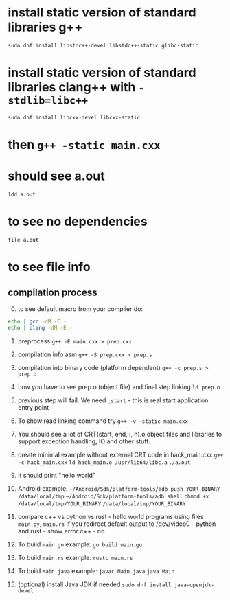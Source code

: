 # install static version of standard libraries g++
`sudo dnf install libstdc++-devel libstdc++-static glibc-static`
# install static version of standard libraries clang++ with `-stdlib=libc++`
`sudo dnf install libcxx-devel libcxx-static`
# then `g++ -static main.cxx`
# should see a.out
`ldd a.out`
# to see no dependencies
`file a.out`
# to see file info

## compilation process
0. to see default macro from your compiler do:
``` bash
echo | gcc -dM -E -
echo | clang -dM -E -
```
1. preprocess
`g++ -E main.cxx > prep.cxx`
2. compilation info asm
`g++ -S prep.cxx > prep.s`
3. compilation into binary code (platform dependent)
`g++ -c prep.s > prep.o`
4. how you have to see prep.o (object file) and final step linking
`ld prep.o`
5. previous step will fail. We need `_start` - this is real start application entry point
6. To show read linking command try
`g++ -v -static main.cxx`
7. You should see a lot of CRT(start, end, i, n).o object files and libraries to support exception
handling, IO and other stuff.
8. create minimal example without external CRT code in hack_main.cxx
`g++ -c hack_main.cxx`
`ld hack_main.o /usr/lib64/libc.a`
`./a.out`
9. it should print "hello world"
10. Android example:
`~/Android/Sdk/platform-tools/adb push YOUR_BINARY /data/local/tmp`
`~/Android/Sdk/platform-tools/adb shell`
`chmod +x /data/local/tmp/YOUR_BINARY`
`/data/local/tmp/YOUR_BINARY`
11. compare c++ vs python vs rust - hello world programs using files `main.py`, `main.rs`
If you redirect default output to /dev/video0 - python and rust - show error c++ - no

12. To build `main.go` example:
```go build main.go```
13. To build `main.rs` example:
```rustc main.rs```
14. To build `Main.java` example:
```javac Main.java```
```java Main```
15. (optional) install Java JDK if needed 
```sudo dnf install java-openjdk-devel```
